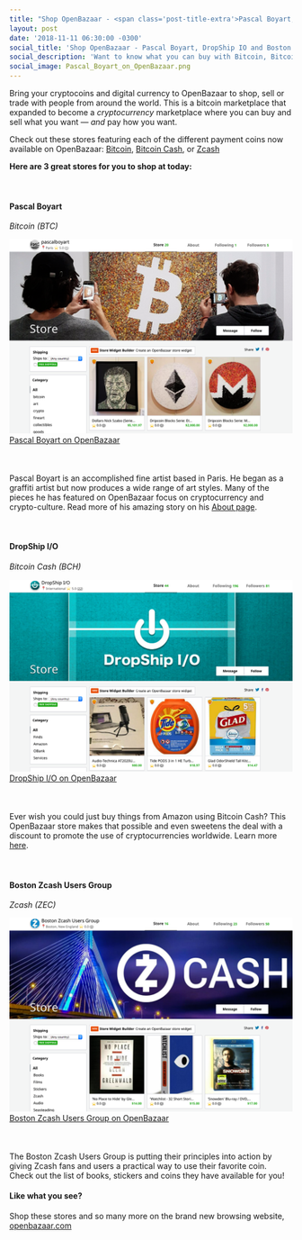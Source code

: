 ```yaml
---
title: "Shop OpenBazaar - <span class='post-title-extra'>Pascal Boyart, DropShip IO and Boston Zcash Users Group</span>"
layout: post
date: '2018-11-11 06:30:00 -0300'
social_title: 'Shop OpenBazaar - Pascal Boyart, DropShip IO and Boston Zcash Users Group'
social_description: 'Want to know what you can buy with Bitcoin, Bitcoin Cash, or Zcash? All kinds of things on OpenBazaar! OpenBazaar is a marketplace where you can buy and sell what you want and connect to people all around the world who are using cryptocurrencies like Bitcoin.'
social_image: Pascal_Boyart_on_OpenBazaar.png
---
```


Bring your cryptocoins and digital currency to OpenBazaar to shop, sell or trade with people from around the world. This is a bitcoin marketplace that expanded to become a _cryptocurrency_ marketplace where you can buy and sell what you want — _and_ pay how you want.

Check out these stores featuring each of the different payment coins now available on OpenBazaar: [Bitcoin](https://bitcoin.org/), [Bitcoin Cash](https://www.bitcoincash.org/), or [Zcash](https://z.cash/)

**Here are 3 great stores for you to shop at today:**
<br>  
<br>  
#### Pascal Boyart 
_Bitcoin (BTC)_

![Pascal Boyart on OpenBazaar](Pascal_Boyart_on_OpenBazaar.png "Pascal Boyart on OpenBazaar")[Pascal Boyart on OpenBazaar](https://openbazaar.com/store/QmYTXDyMNjdUSvqNc88T2VeVF3KdG7PMefnGQKrp9NZ5Tp)
<br>  
<br>  
Pascal Boyart is an accomplished fine artist based in Paris. He began as a graffiti artist but now produces a wide range of art styles. Many of the pieces he has featured on OpenBazaar focus on cryptocurrency and crypto-culture. Read more of his amazing story on his [About page](https://openbazaar.com/store/home/QmYTXDyMNjdUSvqNc88T2VeVF3KdG7PMefnGQKrp9NZ5Tp).
<br>  
<br>  
#### DropShip I/O
_Bitcoin Cash (BCH)_

![DropShip I/O on OpenBazaar](DropShip_IO_on_OpenBazaar.png "DropShip I/O on OpenBazaar")[DropShip I/O on OpenBazaar](https://openbazaar.com/store/QmY1jBtr54t2T929RuDt24MLRFxjacQzHVmz5z8yxzVg3P)
<br>  
<br>  
Ever wish you could just buy things from Amazon using Bitcoin Cash? This OpenBazaar store makes that possible and even sweetens the deal with a discount to promote the use of cryptocurrencies worldwide. Learn more [here](https://openbazaar.com/store/home/QmY1jBtr54t2T929RuDt24MLRFxjacQzHVmz5z8yxzVg3P).
<br>  
<br>  
#### Boston Zcash Users Group
_Zcash (ZEC)_

![Boston Zcash Users Group on OpenBazaar](Boston_Zcash_Users_Group_on_OpenBazaar.png "Boston Zcash Users Group on OpenBazaar")[Boston Zcash Users Group on OpenBazaar](https://openbazaar.com/store/QmYs2Hc2b2dMWPw1qbrYWS5zCRRjWzgUu3XAPWP239SNGp)
<br>  
<br>  
The Boston Zcash Users Group is putting their principles into action by giving Zcash fans and users a practical way to use their favorite coin. Check out the list of books, stickers and coins they have available for you!

#### Like what you see?

Shop these stores and so many more on the brand new browsing website, [openbazaar.com](https://openbazaar.com)

